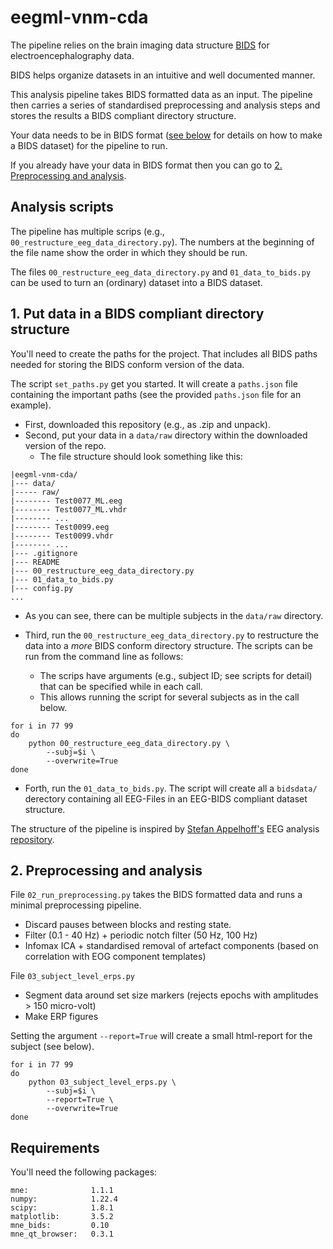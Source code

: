 # eegml-vnm-cda

The pipeline relies on the brain imaging data structure [BIDS](https://bids-specification.readthedocs.io/en/stable/04-modality-specific-files/03-electroencephalography.html) for electroencephalography data.

BIDS helps organize datasets in an intuitive and well documented manner.

This analysis pipeline takes BIDS formatted data as an input. The pipeline then carries a series of standardised preprocessing and analysis steps and stores the results a BIDS compliant directory structure.

Your data needs to be in BIDS format ([see below](#1.-Put-data-in-an-BIDS-compliant-directory-structure) for details on how to make a BIDS dataset) for the pipeline to run.

If you already have your data in BIDS format then you can go to [2. Preprocessing and analysis](#2.-Preprocessing-and-analysis).

## Analysis scripts

The pipeline has multiple scrips (e.g., `00_restructure_eeg_data_directory.py`). The numbers at the beginning of the file name show the order in which they should be run.

The files `00_restructure_eeg_data_directory.py` and `01_data_to_bids.py` can be used to turn an (ordinary) dataset into a BIDS dataset.

## 1. Put data in a BIDS compliant directory structure

You'll need to create the paths for the project.
That includes all BIDS paths needed for storing the BIDS conform version of the data.

The script `set_paths.py` get you started. It will create a `paths.json` file containing the important paths (see the provided `paths.json` file for an example).

- First, downloaded this repository (e.g., as .zip and unpack).
- Second, put your data in a `data/raw` directory within the downloaded version of the repo.
  - The file structure should look something like this:

```
|eegml-vnm-cda/
|--- data/
|----- raw/
|-------- Test0077_ML.eeg 
|-------- Test0077_ML.vhdr
|-------- ...
|-------- Test0099.eeg
|-------- Test0099.vhdr
|-------- ...
|--- .gitignore
|--- README
|--- 00_restructure_eeg_data_directory.py 
|--- 01_data_to_bids.py
|--- config.py
...
```

  - As you can see, there can be multiple subjects in the `data/raw` directory.

- Third, run the `00_restructure_eeg_data_directory.py` to restructure the data into a *more* BIDS conform directory structure. The scripts can be run from the command line as follows:
  - The scrips have arguments (e.g., subject ID; see scripts for detail) that can be specified while in each call.
  - This allows running the script for several subjects as in the call below.

```shell
for i in 77 99
do
    python 00_restructure_eeg_data_directory.py \
        --subj=$i \
        --overwrite=True
done
```

- Forth, run the `01_data_to_bids.py`. The script will create all a `bidsdata/` derectory containing all EEG-Files in an EEG-BIDS compliant dataset structure.

The structure of the pipeline is inspired by [Stefan Appelhoff's](https://github.com/sappelhoff) EEG analysis [repository](https://github.com/sappelhoff/eeg_manypipes_arc).

## 2. Preprocessing and analysis

File `02_run_preprocessing.py` takes the BIDS formatted data and runs a minimal preprocessing pipeline.
- Discard pauses between blocks and resting state.
- Filter (0.1 - 40 Hz) + periodic notch filter (50 Hz, 100 Hz)
- Infomax ICA + standardised removal of artefact components (based on correlation with EOG component templates)

File `03_subject_level_erps.py`
- Segment data around set size markers (rejects epochs with amplitudes > 150 micro-volt)
- Make ERP figures

Setting the argument `--report=True` will create a small html-report for the subject (see below).

```shell
for i in 77 99
do
    python 03_subject_level_erps.py \
        --subj=$i \
        --report=True \
        --overwrite=True
done
```

## Requirements

You'll need the following packages:

```
mne:              1.1.1
numpy:            1.22.4
scipy:            1.8.1
matplotlib:       3.5.2
mne_bids:         0.10
mne_qt_browser:   0.3.1
```
